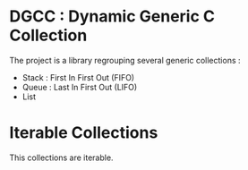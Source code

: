 # DGCC : Dynamic Generic C Collection

The project is a library regrouping several generic collections :

- Stack : First In First Out (FIFO)
- Queue : Last In First Out (LIFO)
- List

# Iterable Collections

This collections are iterable.